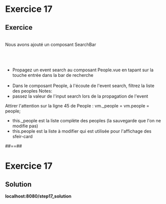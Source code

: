 <!-- .slide: class="exercice" -->
# Exercice 17
## Exercice
<br>
Nous avons ajouté un composant SearchBar<br><br>
<br><br>

- Propagez un event search au composant People.vue en tapant sur la touche entrée dans la bar de recherche <br><br>
- Dans le composant People, à l'écoute de l'event search, filtrez la liste des peoples
Notes:
 - passez la valeur de l'input search lors de la propagation de l'event

Attirer l'attention sur la ligne 45 de People : vm._people = vm.people = people;
 - this._people est la liste complète des peoples (la sauvegarde que l'on ne modifie pas)
 - this.people est la liste à modifier qui est utilisée pour l'affichage des sfeir-card

##==##

<!-- .slide: class="exercice"-->
# Exercice 17
## Solution
<b>localhost:8080/step17_solution</b>
<!-- .element: class="full-center" -->
